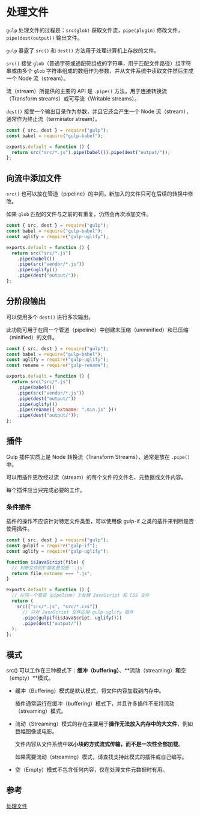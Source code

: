 <author-info date="1638237627937"></author-info>

# 处理文件

`gulp` 处理文件的过程是：`src(glob)` 获取文件流，`pipe(plugin)` 修改文件，`pipe(dest(output))` 输出文件。

`gulp` 暴露了 `src()` 和 `dest()` 方法用于处理计算机上存放的文件。

`src()` 接受 `glob`（普通字符或通配符组成的字符串，用于匹配文件路径）组字符串或由多个 `glob` 字符串组成的数组作为参数，并从文件系统中读取文件然后生成一个 Node 流（stream）。

流（stream）所提供的主要的 API 是 `.pipe()` 方法，用于连接转换流（Transform streams）或可写流（Writable streams）。

`dest()` 接受一个输出目录作为参数，并且它还会产生一个 Node 流（stream），通常作为终止流（terminator stream）。

```js
const { src, dest } = require("gulp");
const babel = require("gulp-babel");

exports.default = function () {
  return src("src/*.js").pipe(babel()).pipe(dest("output/"));
};
```

## 向流中添加文件

`src()` 也可以放在管道（pipeline）的中间，新加入的文件只可在后续的转换中修改。

如果 `glob` 匹配的文件与之前的有重复，仍然会再次添加文件。

```js
const { src, dest } = require("gulp");
const babel = require("gulp-babel");
const uglify = require("gulp-uglify");

exports.default = function () {
  return src("src/*.js")
    .pipe(babel())
    .pipe(src("vendor/*.js"))
    .pipe(uglify())
    .pipe(dest("output/"));
};
```

## 分阶段输出

可以使用多个 `dest()` 进行多次输出。

此功能可用于在同一个管道（pipeline）中创建未压缩（unminified）和已压缩（minified）的文件。

```js
const { src, dest } = require("gulp");
const babel = require("gulp-babel");
const uglify = require("gulp-uglify");
const rename = require("gulp-rename");

exports.default = function () {
  return src("src/*.js")
    .pipe(babel())
    .pipe(src("vendor/*.js"))
    .pipe(dest("output/"))
    .pipe(uglify())
    .pipe(rename({ extname: ".min.js" }))
    .pipe(dest("output/"));
};
```

## 插件

Gulp 插件实质上是 Node 转换流（Transform Streams），通常是放在 `.pipe()` 中。

可以用插件更改经过流（stream）的每个文件的文件名、元数据或文件内容。

每个插件应当只完成必要的工作。

### 条件插件

插件的操作不应该针对特定文件类型，可以使用像 gulp-if 之类的插件来判断是否使用插件。

```js
const { src, dest } = require("gulp");
const gulpif = require("gulp-if");
const uglify = require("gulp-uglify");

function isJavaScript(file) {
  // 判断文件的扩展名是否是 '.js'
  return file.extname === ".js";
}

exports.default = function () {
  // 在同一个管道（pipeline）上处理 JavaScript 和 CSS 文件
  return (
    src(["src/*.js", "src/*.css"])
      // 只对 JavaScript 文件应用 gulp-uglify 插件
      .pipe(gulpif(isJavaScript, uglify()))
      .pipe(dest("output/"))
  );
};
```

## 模式

src() 可以工作在三种模式下：**缓冲（buffering）**、**流动（streaming）**和**空（empty）**模式。

- 缓冲（Buffering）模式是默认模式，将文件内容加载到内存中。

  插件通常运行在缓冲（buffering）模式下，并且许多插件不支持流动（streaming）模式。

- 流动（Streaming）模式的存在主要用于**操作无法放入内存中的大文件**，例如巨幅图像或电影。

  文件内容从文件系统中**以小块的方式流式传输，而不是一次性全部加载**。

  如果需要流动（streaming）模式，请查找支持此模式的插件或自己编写。

- 空（Empty）模式不包含任何内容，仅在处理文件元数据时有用。

## 参考

[处理文件](https://www.gulpjs.com.cn/docs/getting-started/working-with-files/)
